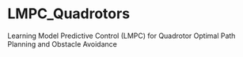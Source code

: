 # LMPC_Quadrotors
Learning Model Predictive Control (LMPC) for Quadrotor Optimal Path Planning and Obstacle Avoidance
